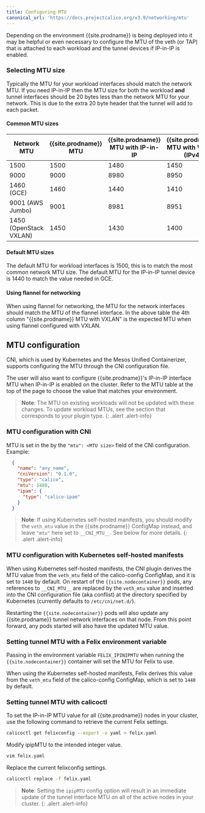 ```yaml
---
title: Configuring MTU
canonical_url: 'https://docs.projectcalico.org/v3.9/networking/mtu'
---
```


Depending on the environment {{site.prodname}} is being deployed into it may be
helpful or even necessary to configure the MTU of the veth (or TAP) that is
attached to each workload and the tunnel devices if IP-in-IP is enabled.

### Selecting MTU size

Typically the MTU for your workload interfaces should match the network MTU.
If you need IP-in-IP then the MTU size for both the workload **and** tunnel
interfaces should be 20 bytes less than the network MTU for your network.
This is due to the extra 20 byte header that the tunnel will add to each
packet.

#### Common MTU sizes

| Network MTU | {{site.prodname}} MTU | {{site.prodname}} MTU with IP-in-IP | {{site.prodname}} MTU with VXLAN (IPv4) |
|-------------|------------|--------------------------|------------------------------|
| 1500 | 1500 | 1480 | 1450 |
| 9000 | 9000 | 8980 | 8950 |
| 1460 (GCE) | 1460 | 1440 | 1410 |
| 9001 (AWS Jumbo) | 9001 | 8981 | 8951 |
| 1450 (OpenStack VXLAN) | 1450 | 1430 | 1400 |

#### Default MTU sizes

The default MTU for workload interfaces is 1500, this is to match the most
common network MTU size. The default MTU for the IP-in-IP tunnel device
is 1440 to match the value needed in GCE.

#### Using flannel for networking

When using flannel for networking, the MTU for the network interfaces
should match the MTU of the flannel interface.  In the above table the 4th
column "{{site.prodname}} MTU with VXLAN" is the expected MTU when using flannel
configured with VXLAN.

## MTU configuration

CNI, which is used by Kubernetes and the Mesos Unified Containerizer, supports
configuring the MTU through the CNI configuration file.

The user will also want to configure {{site.prodname}}'s IP-in-IP interface MTU when
IP-in-IP is enabled on the cluster. Refer to the MTU table at the top of the page
to choose the value that matches your environment.

> **Note**: The MTU on existing workloads will not be updated with these changes. To update
workload MTUs, see the section that corresponds to your plugin type.
{: .alert .alert-info}

### MTU configuration with CNI

MTU is set in the by the `"mtu": <MTU size>` field of the CNI configuration. Example:

```json
  {
    "name": "any_name",
    "cniVersion": "0.1.0",
    "type": "calico",
    "mtu": 1480,
    "ipam": {
      "type": "calico-ipam"
    }
  }
```

> **Note**: If using Kubernetes self-hosted manifests, you should modify the
`veth_mtu` value in the {{site.prodname}} ConfigMap instead, and leave `"mtu"` here
set to `__CNI_MTU__`. See below for more details.
{: .alert .alert-info}

### MTU configuration with Kubernetes self-hosted manifests

When using Kubernetes self-hosted manifests, the CNI plugin derives the MTU value
from the `veth_mtu` field of the calico-config ConfigMap, and it is set to `1440`
by default. On restart of the `{{site.nodecontainer}}` pods, any references to
`__CNI_MTU__` are replaced by the `veth_mtu` value and inserted into the CNI
configuration file (aka conflist) at the directory specified by Kubernetes
(currently defaults to `/etc/cni/net.d/`).

Restarting the `{{site.nodecontainer}}` pods will also update any {{site.prodname}}
tunnel network interfaces on that node. From this point forward, any pods
started will also have the updated MTU value.

### Setting tunnel MTU with a Felix environment variable

Passing in the environment variable `FELIX_IPINIPMTU` when running the
`{{site.nodecontainer}}` container will set the MTU for Felix to use.

When using the Kubernetes self-hosted manifests, Felix derives this value from
the `veth_mtu` field of the calico-config ConfigMap, which is set to `1440` by default.

### Setting tunnel MTU with calicoctl

To set the IP-in-IP MTU value for all {{site.prodname}} nodes in your cluster, use the
following command to retrieve the current Felix settings.

```bash
calicoctl get felixconfig --export -o yaml > felix.yaml
```

Modify ipipMTU to the intended integer value.

```bash
vim felix.yaml
```

Replace the current felixconfig settings.

```bash
calicoctl replace -f felix.yaml
```

> **Note**: Setting the `ipipMTU` config option will result in an immediate
> update of the tunnel interface MTU on all of the active nodes in your cluster.
{: .alert .alert-info}
